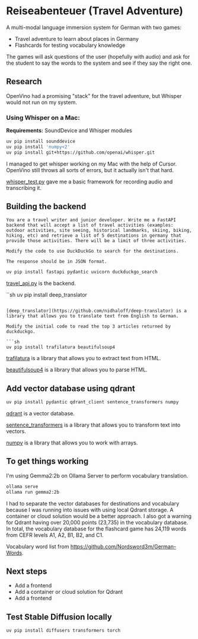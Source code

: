# Reiseabenteuer (Travel Adventure)

A multi-modal language immersion system for German with two games:

- Travel adventure to learn about places in Germany
- Flashcards for testing vocabulary knowledge

The games will ask questions of the user (hopefully with audio) and ask for the student to say the words to the system and see if they say the right one.

## Research

OpenVino had a promising "stack" for the travel adventure, but Whisper would not run on my system.

### Using Whisper on a Mac:

**Requirements:** SoundDevice and Whisper modules

```sh
uv pip install sounddevice
uv pip install 'numpy<2'
uv pip install git+https://github.com/openai/whisper.git 
```

I managed to get whisper working on my Mac with the help of Cursor. OpenVino still throws all sorts of errors, but it actually isn't that hard.

[whisper_test.py](whisper_test.py) gave me a basic framework for recording audio and transcribing it.

## Building the backend

```text
You are a travel writer and junior developer. Write me a FastAPI backend that will accept a list of travel activities (examples: outdoor activities, site seeing, historical landmarks, skiing, biking, hiking, etc) and retrieve a list of 5 destinations in germany that provide those activities. There will be a limit of three activities.
```

```text
Modify the code to use DuckDuckGo to search for the destinations.
```

```text
The response should be in JSON format.
```



```sh
uv pip install fastapi pydantic uvicorn duckduckgo_search
```

[travel_api.py](travel_api.py) is the backend.

``sh
uv pip install deep_translator
```

[deep_translator](https://github.com/nidhaloff/deep-translator) is a library that allows you to translate text from English to German.

Modify the initial code to read the top 3 articles returned by duckduckgo.

```sh
uv pip install trafilatura beautifulsoup4
```

[trafilatura](https://github.com/adbar/trafilatura) is a library that allows you to extract text from HTML.

[beautifulsoup4](https://www.crummy.com/software/BeautifulSoup/bs4/doc/) is a library that allows you to parse HTML.

## Add vector database using qdrant

```sh
uv pip install pydantic qdrant_client sentence_transformers numpy
```

[qdrant](https://qdrant.tech/) is a vector database.

[sentence_transformers](https://www.sbert.net/) is a library that allows you to transform text into vectors.

[numpy](https://numpy.org/) is a library that allows you to work with arrays.

## To get things working

I'm using Gemma2:2b on Ollama Server to perform vocabulary translation.

```sh
ollama serve
ollama run gemma2:2b
```

I had to separate the vector databases for destinations and vocabulary because I was running into issues with using local Qdrant storage. A container or cloud solution would be a better approach. I also got a warning for Qdrant having over 20,000 points (23,735) in the vocabulary database. In total, the vocabulary database for the flashcard game has 24,119 words from CEFR levels A1, A2, B1, B2, and C1.

Vocabulary word list from https://github.com/Nordsword3m/German-Words.

## Next steps

- Add a frontend
- Add a container or cloud solution for Qdrant
- Add a frontend

## Test Stable Diffusion locally

```sh
uv pip install diffusers transformers torch
```
